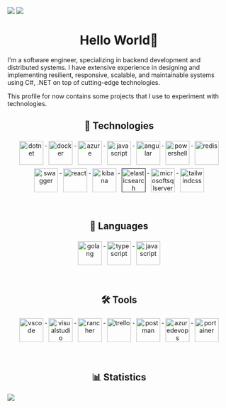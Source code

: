 ![](assets/header.jpg)
![](https://komarev.com/ghpvc/?username=gabrieletronchin&color=green)

<h1 align="center">Hello World👋</h1>

I'm a software engineer, specializing in backend development and distributed systems. I have extensive experience in designing and implementing resilient, responsive, scalable, and maintainable systems using C#, .NET on top of cutting-edge technologies. 

This profile for now contains some projects that I use to experiment with technologies.

<h2 align="center">🚀 Technologies </h2>

<p align="center">
    <a href="https://dotnet.microsoft.com/">
        <img src="https://cdn.jsdelivr.net/gh/devicons/devicon/icons/dotnetcore/dotnetcore-original.svg" width="54"
            height="54" alt="dotnet" style="vertical-align:top; margin:4px;">
    </a>
    <a href="https://hub.docker.com/">
        <img src="https://cdn.jsdelivr.net/gh/devicons/devicon/icons/docker/docker-original-wordmark.svg" width="54"
            height="54" alt="docker" style="vertical-align:top; margin:4px">
    </a>
    <a href="https://azure.microsoft.com">
        <img src="https://cdn.jsdelivr.net/gh/devicons/devicon/icons/azure/azure-original.svg" width="54" height="54"
            alt="azure" style="vertical-align:top; margin:4px">
    </a>
    <a href="https://www.rabbitmq.com/">
        <img src="https://www.vectorlogo.zone/logos/rabbitmq/rabbitmq-icon.svg" width="54" height="54" alt="javascript"
            style="vertical-align:top; margin:4px">
    </a>
    <a href="https://angular.io/">
        <img src="https://cdn.jsdelivr.net/gh/devicons/devicon/icons/angularjs/angularjs-original.svg" width="54"
            height="54" alt="angular" style="vertical-align:top; margin:4px">
    </a>
    <a href="https://github.com/PowerShell/PowerShell">
        <img src="https://cdn.jsdelivr.net/npm/devicon@2.16.0/icons/powershell/powershell-original.svg" width="54"
            height="54" alt="powershell" style="vertical-align:top; margin:4px">
    </a>
    <a href="https://redis.io/">
        <img src="https://cdn.jsdelivr.net/npm/devicon@2.16.0/icons/redis/redis-original.svg" width="54"
            height="54" alt="redis" style="vertical-align:top; margin:4px">
    </a>
    <a href="https://swagger.io/">
        <img src="https://cdn.jsdelivr.net/npm/devicon@2.16.0/icons/swagger/swagger-original.svg" width="54"
            height="54" alt="swagger" style="vertical-align:top; margin:4px">
    </a>
    <a href="https://www.elastic.co/">
        <img src="https://cdn.jsdelivr.net/npm/devicon@2.16.0/icons/react/react-original.svg" width="54"
            height="54" alt="react" style="vertical-align:top; margin:4px">
    </a>
    <a href="https://www.elastic.co/kibana">
        <img src="https://cdn.jsdelivr.net/npm/devicon@2.16.0/icons/kibana/kibana-original.svg" width="54"
            height="54" alt="kibana" style="vertical-align:top; margin:4px">
    </a>
    <a href="">
        <img src="https://cdn.jsdelivr.net/npm/devicon@2.16.0/icons/elasticsearch/elasticsearch-original.svg" width="54"
            height="54" alt="elasticsearch" style="vertical-align:top; margin:4px">
    </a>
    <a href="https://www.microsoft.com/en-us/sql-server/sql-server-downloads">
        <img src="https://cdn.jsdelivr.net/npm/devicon@2.16.0/icons/microsoftsqlserver/microsoftsqlserver-original.svg" width="54"
            height="54" alt="microsoftsqlserver" style="vertical-align:top; margin:4px">
    </a>
    <a href="https://tailwindcss.com/">
        <img src="https://cdn.jsdelivr.net/npm/devicon@2.16.0/icons/tailwindcss/tailwindcss-original.svg" width="54"
            height="54" alt="tailwindcss" style="vertical-align:top; margin:4px">
    </a>
    <link rel="stylesheet" type='text/css' href="https://cdn.jsdelivr.net/gh/devicons/devicon@latest/devicon.min.css" />
</p>

<br/>

<h2 align="center">🤖 Languages </h2>
<p align="center">
    <a href="https://learn.microsoft.com/en-us/dotnet/csharp/">
        <img src="https://cdn.jsdelivr.net/gh/devicons/devicon/icons/csharp/csharp-original.svg" alt="golang" width="54"
            height="54" style="vertical-align:top; margin:4px;">
    </a>
    <a href="https://www.typescriptlang.org/">
        <img src="https://cdn.jsdelivr.net/gh/devicons/devicon/icons/typescript/typescript-original.svg"
            alt="typescript" width="54" height="54" style="vertical-align:top; margin:4px;">
    </a>
    <a href="https://en.wikipedia.org/wiki/JavaScript">
        <img src="https://cdn.jsdelivr.net/npm/devicon@2.16.0/icons/javascript/javascript-original.svg"
            alt="javascript" width="54" height="54" style="vertical-align:top; margin:4px;">
    </a>
</p>

<br/>

<h2 align="center">🛠 Tools</h2>

<p align="center">
    <a href="https://code.visualstudio.com/">
        <img src="https://cdn.jsdelivr.net/npm/devicon@2.16.0/icons/vscode/vscode-original.svg" width="54"
            height="54" alt="vscode" style="vertical-align:top; margin:4px">
    </a>
    <a href="https://visualstudio.microsoft.com/">
        <img src="https://cdn.jsdelivr.net/npm/devicon@2.16.0/icons/visualstudio/visualstudio-original.svg" width="54"
            height="54" alt="visualstudio" style="vertical-align:top; margin:4px">
    </a>
    <a href="https://rancherdesktop.io/">
        <img src="https://cdn.jsdelivr.net/npm/devicon@2.16.0/icons/rancher/rancher-original.svg" width="54"
            height="54" alt="rancher" style="vertical-align:top; margin:4px">
    </a>
    <a href="https://trello.com/">
        <img src="https://cdn.jsdelivr.net/npm/devicon@2.16.0/icons/trello/trello-original.svg" width="54"
            height="54" alt="trello" style="vertical-align:top; margin:4px">
    </a>
    <a href="https://www.postman.com/">
        <img src="https://cdn.jsdelivr.net/npm/devicon@2.16.0/icons/postman/postman-original.svg" width="54"
            height="54" alt="postman" style="vertical-align:top; margin:4px">
    </a>
    <a href="https://azure.microsoft.com/en-us/products/devops">
        <img src="https://cdn.jsdelivr.net/npm/devicon@2.16.0/icons/azuredevops/azuredevops-original.svg" width="54"
            height="54" alt="azuredevops" style="vertical-align:top; margin:4px">
    </a>
    <a href="https://www.portainer.io/">
        <img src="https://cdn.jsdelivr.net/npm/devicon@2.16.0/icons/portainer/portainer-original.svg" width="54"
            height="54" alt="portainer" style="vertical-align:top; margin:4px">
    </a> 
    <link rel="stylesheet" type='text/css' href="https://cdn.jsdelivr.net/gh/devicons/devicon@latest/devicon.min.css" />
</p>

<br/>
<h2 align="center">📊 Statistics </h2>

![](https://github-profile-summary-cards.vercel.app/api/cards/profile-details?username=gabrieletronchin)

